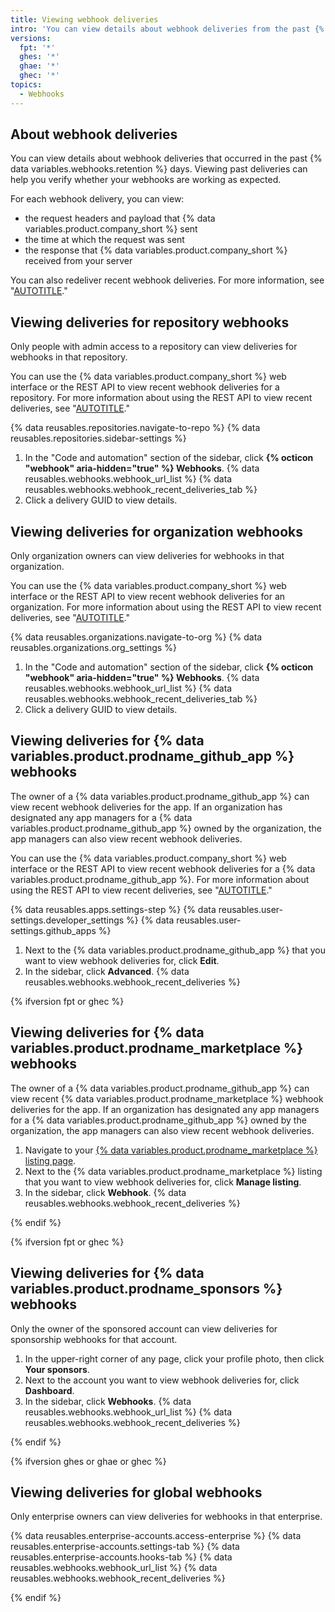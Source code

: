 ```yaml
---
title: Viewing webhook deliveries
intro: 'You can view details about webhook deliveries from the past {% data variables.webhooks.retention %} days.'
versions:
  fpt: '*'
  ghes: '*'
  ghae: '*'
  ghec: '*'
topics:
  - Webhooks
---
```


## About webhook deliveries

You can view details about webhook deliveries that occurred in the past {% data variables.webhooks.retention %} days. Viewing past deliveries can help you verify whether your webhooks are working as expected.

For each webhook delivery, you can view:

- the request headers and payload that {% data variables.product.company_short %} sent
- the time at which the request was sent
- the response that {% data variables.product.company_short %} received from your server

You can also redeliver recent webhook deliveries. For more information, see "[AUTOTITLE](/webhooks/testing-and-troubleshooting-webhooks/redelivering-webhooks)."

## Viewing deliveries for repository webhooks

Only people with admin access to a repository can view deliveries for webhooks in that repository.

You can use the {% data variables.product.company_short %} web interface or the REST API to view recent webhook deliveries for a repository. For more information about using the REST API to view recent deliveries, see "[AUTOTITLE](/rest/webhooks/repo-deliveries)."

{% data reusables.repositories.navigate-to-repo %}
{% data reusables.repositories.sidebar-settings %}
1. In the "Code and automation" section of the sidebar, click **{% octicon "webhook" aria-hidden="true" %} Webhooks**.
{% data reusables.webhooks.webhook_url_list %}
{% data reusables.webhooks.webhook_recent_deliveries_tab %}
1. Click a delivery GUID to view details.

## Viewing deliveries for organization webhooks

Only organization owners can view deliveries for webhooks in that organization.

You can use the {% data variables.product.company_short %} web interface or the REST API to view recent webhook deliveries for an organization. For more information about using the REST API to view recent deliveries, see "[AUTOTITLE](/rest/orgs/webhooks)."

{% data reusables.organizations.navigate-to-org %}
{% data reusables.organizations.org_settings %}
1. In the "Code and automation" section of the sidebar, click **{% octicon "webhook" aria-hidden="true" %} Webhooks**.
{% data reusables.webhooks.webhook_url_list %}
{% data reusables.webhooks.webhook_recent_deliveries_tab %}
1. Click a delivery GUID to view details.

## Viewing deliveries for {% data variables.product.prodname_github_app %} webhooks

The owner of a {% data variables.product.prodname_github_app %} can view recent webhook deliveries for the app. If an organization has designated any app managers for a {% data variables.product.prodname_github_app %} owned by the organization, the app managers can also view recent webhook deliveries.

You can use the {% data variables.product.company_short %} web interface or the REST API to view recent webhook deliveries for a {% data variables.product.prodname_github_app %}. For more information about using the REST API to view recent deliveries, see "[AUTOTITLE](/rest/apps/webhooks)."

{% data reusables.apps.settings-step %}
{% data reusables.user-settings.developer_settings %}
{% data reusables.user-settings.github_apps %}
1. Next to the {% data variables.product.prodname_github_app %} that you want to view webhook deliveries for, click **Edit**.
1. In the sidebar, click **Advanced**.
{% data reusables.webhooks.webhook_recent_deliveries %}

{% ifversion fpt or ghec %}

## Viewing deliveries for {% data variables.product.prodname_marketplace %} webhooks

The owner of a {% data variables.product.prodname_github_app %} can view recent {% data variables.product.prodname_marketplace %} webhook deliveries for the app. If an organization has designated any app managers for a {% data variables.product.prodname_github_app %} owned by the organization, the app managers can also view recent webhook deliveries.

1. Navigate to your [{% data variables.product.prodname_marketplace %} listing page](https://github.com/marketplace/manage).
1. Next to the {% data variables.product.prodname_marketplace %} listing that you want to view webhook deliveries for, click **Manage listing**.
1. In the sidebar, click **Webhook**.
{% data reusables.webhooks.webhook_recent_deliveries %}

{% endif %}

{% ifversion fpt or ghec %}

## Viewing deliveries for {% data variables.product.prodname_sponsors %} webhooks

Only the owner of the sponsored account can view deliveries for sponsorship webhooks for that account.

1. In the upper-right corner of any page, click your profile photo, then click **Your sponsors**.
1. Next to the account you want to view webhook deliveries for, click **Dashboard**.
1. In the sidebar, click **Webhooks**.
{% data reusables.webhooks.webhook_url_list %}
{% data reusables.webhooks.webhook_recent_deliveries %}

{% endif %}

{% ifversion ghes or ghae or ghec %}

## Viewing deliveries for global webhooks

Only enterprise owners can view deliveries for webhooks in that enterprise.

{% data reusables.enterprise-accounts.access-enterprise %}
{% data reusables.enterprise-accounts.settings-tab %}
{% data reusables.enterprise-accounts.hooks-tab %}
{% data reusables.webhooks.webhook_url_list %}
{% data reusables.webhooks.webhook_recent_deliveries %}

{% endif %}
